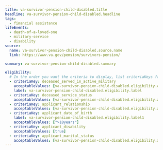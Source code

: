 ```yaml
---
title: va-survivor-pension-child-disabled.title
headline: va-survivor-pension-child-disabled.headline
tags:
  - financial assistance
lifeEvents:
  - death-of-a-loved-one
  - military-service
  - disability
source:
  name: va-survivor-pension-child-disabled.source.name
  link: https://www.va.gov/pension/survivors-pension/

summary: va-survivor-pension-child-disabled.summary

eligibility:
  # In the order you want the criteria to display, list criteriaKeys from the csv here, each followed by a comma-separated list of which values indicate eligibility for that criteria. Wrap individual values in quotes if they have inner commas.
  - criteriaKey: deceased_served_in_active_military
    acceptableValues: [va-survivor-pension-child-disabled.eligibility.acceptableValues]
    label: va-survivor-pension-child-disabled.eligibility.label
  - criteriaKey: deceased_service_status
    acceptableValues: [va-survivor-pension-child-disabled.eligibility.acceptableValues1]
  - criteriaKey: applicant_relationship
    acceptableValues: [va-survivor-pension-child-disabled.eligibility.acceptableValues2]
  - criteriaKey: applicant_date_of_birth
    label: va-survivor-pension-child-disabled.eligibility.label1
    acceptableValues: [">18years"]
  - criteriaKey: applicant_disability
    acceptableValues: [true]
  - criteriaKey: applicant_marital_status
    acceptableValues: [va-survivor-pension-child-disabled.eligibility.acceptableValues3]
---
```

